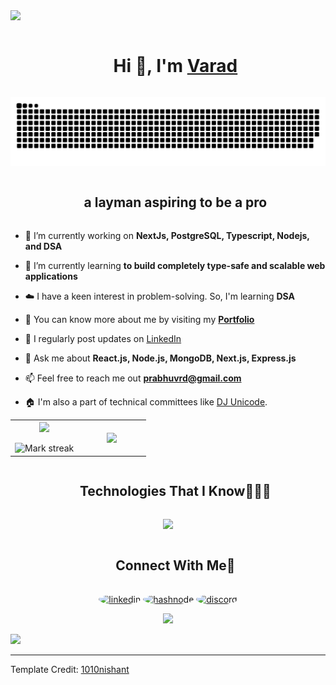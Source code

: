 
<!--horizontal divider(gradiant)-->
<img src="https://user-images.githubusercontent.com/73097560/115834477-dbab4500-a447-11eb-908a-139a6edaec5c.gif">

<!--h1 without bottom border-->
<div id="user-content-toc">
  <ul align="center">
    <summary><h1 style="display: inline-block">Hi 👋, I'm <span><a href="https://vaxad.vercel.app/" target="_blank">Varad<a></span></h1></summary>
  </ul>
</div>


<!--- snake -->
<div align="center">
  <img  src="https://github.com/1999AZZAR/1999AZZAR/blob/main/resources/img/grid-snake.svg"
       alt="snake" /></a>
</div>


<!--h2 without bottom border-->
<div id="user-content-toc">
  <ul align="center">
    <summary><h2 style="display: inline-block">a layman aspiring to be a pro</h2></summary>
  </ul>
</div>


<!--Intro start-->
- 🔭 I’m currently working on **NextJs, PostgreSQL, Typescript, Nodejs, and DSA**

- 🌱 I’m currently learning **to build completely type-safe and scalable web applications**

- ☁️ I have a keen interest in problem-solving. So, I'm learning **DSA**

- 📖 You can know more about me by visiting my [**Portfolio**](https://vaxad.vercel.app)

- 📝 I regularly post updates on [LinkedIn](https://www.linkedin.com/in/varadprabhu/)

- 💬 Ask me about **React.js, Node.js, MongoDB, Next.js, Express.js**

- 📫 Feel free to reach me out **prabhuvrd@gmail.com**

- 🏠 I'm also a part of technical committees like [DJ Unicode](https://www.linkedin.com/company/djunicode/).
<!--Intro end-->



<!--- stats & Trophy (start) -->
<p align="center">
  <!--- stats (start) -->
<table align="center">
<tr border="none">
<td width="50%" align="center">
  
  <img  align="center" src="https://github-readme-stats-vaxad.vercel.app/api?username=vaxad&theme=dark&show_icons=true&count_private=true" />
  <br></br>
  <img  title="🔥 Get streak stats for your profile at git.io/streak-stats" alt="Mark streak" src="https://github-readme-streak-stats-vaxad.vercel.app/?user=vaxad&theme=dark" /> 
</td>

<td width="50%" align="center">

  <img  align="center"  src="https://github-readme-stats-vaxad.vercel.app/api/top-langs/?username=vaxad&theme=dark&hide_border=false&no-bg=true&no-frame=true&langs_count=10"/>
  
  </td>
</tr>
</table>
<!--- stats (end) -->
</p>        
<!--- stats (end) -->


<!--h1 without bottom border-->
<div id="user-content-toc">
  <ul align="center">
    <summary><h2 style="display: inline-block">Technologies That I Know👨🏻‍💻</h2></summary>
  </ul>
</div>
<!--tech stack icons-->
<p align="center">
  <a href="https://skillicons.dev">
    <img src="https://skillicons.dev/icons?i=git,bootstrap,c,cpp,css,discord,androidstudio,vite,vercel,netlify,prisma,supabase,express,figma,firebase,github,html,java,js,md,mongodb,mysql,postgresql,nextjs,nodejs,arduino,postman,py,react,redux,tailwind,ts,vscode&perline=14" />
  </a>
</p>


<!-- Connect with me -->
<!--h2 without bottom border-->
<div id="user-content-toc">
  <ul align="center">
    <summary><h2 style="display: inline-block">Connect With Me🤝</h2></summary>
  </ul>
</div>

<!--icons and links-->
<p align="center">
<a href="https://www.linkedin.com/in/varadprabhu/" target="blank"><img style="border-radius: 100%" align="center" src="https://user-images.githubusercontent.com/88904952/234979284-68c11d7f-1acc-4f0c-ac78-044e1037d7b0.png" alt="linkedin" height="50" width="50" /></a>
<a href="https://unstop.com/u/varadprabhu/" target="blank"><img style="border-radius: 100%" align="center" src="https://d8it4huxumps7.cloudfront.net/uploads/images/unstop/branding-guidelines/icon/unstop-icon-800x800.png" alt="hashnode" height="50" width="50" /></a>
<a href="https://devfolio.co/@varadprabhu/" target="blank"><img style="border-radius: 100%" align="center" src="https://avatars.githubusercontent.com/u/38809367" alt="discord" height="50" width="50" /></a>
  
</p>


<!--profile visit count-->
<div align="center">
  
[![](https://visitcount.itsvg.in/api?id=vaxad&label=Profile%20Views&color=6&pretty=true)](https://visitcount.itsvg.in)
  
</div>

<!--horizontal divider(gradiant)-->
<img src="https://user-images.githubusercontent.com/73097560/115834477-dbab4500-a447-11eb-908a-139a6edaec5c.gif">

----------------------------------------------------------------------
Template Credit: [1010nishant](https://github.com/1010nishant)
